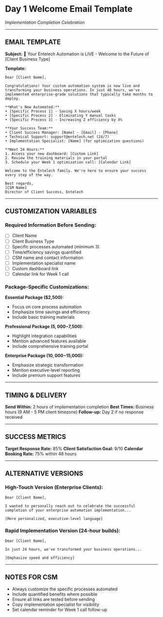 # Day 1 Welcome Email Template
*Implementation Completion Celebration*

---

## EMAIL TEMPLATE

**Subject:** 🎉 Your Entelech Automation is LIVE - Welcome to the Future of [Client Business Type]

**Template:**
```
Dear [Client Name],

Congratulations! Your custom automation system is now live and transforming your business operations. In just 48 hours, we've implemented enterprise-grade solutions that typically take months to deploy.

**What's Now Automated:**
• [Specific Process 1] - Saving X hours/week
• [Specific Process 2] - Eliminating Y manual tasks
• [Specific Process 3] - Increasing Z efficiency by X%

**Your Success Team:**
• Client Success Manager: [Name] - [Email] - [Phone]
• Technical Support: support@entelech.net (24/7)
• Implementation Specialist: [Name] (for optimization questions)

**Next 24 Hours:**
1. Access your new dashboard: [Custom Link]
2. Review the training materials in your portal
3. Schedule your Week 1 optimization call: [Calendar Link]

Welcome to the Entelech family. We're here to ensure your success every step of the way.

Best regards,
[CSM Name]
Director of Client Success, Entelech
```

---

## CUSTOMIZATION VARIABLES

### Required Information Before Sending:
- [ ] Client Name
- [ ] Client Business Type
- [ ] Specific processes automated (minimum 3)
- [ ] Time/efficiency savings quantified
- [ ] CSM name and contact information
- [ ] Implementation specialist name
- [ ] Custom dashboard link
- [ ] Calendar link for Week 1 call

### Package-Specific Customizations:

**Essential Package ($2,500):**
- Focus on core process automation
- Emphasize time savings and efficiency
- Include basic training materials

**Professional Package ($5,000-$7,500):**
- Highlight integration capabilities
- Mention advanced features available
- Include comprehensive training portal

**Enterprise Package ($10,000-$15,000):**
- Emphasize strategic transformation
- Mention executive-level reporting
- Include premium support features

---

## TIMING & DELIVERY

**Send Within:** 2 hours of implementation completion
**Best Times:** Business hours (9 AM - 5 PM client timezone)
**Follow-up:** Day 2 if no response received

---

## SUCCESS METRICS

**Target Response Rate:** 85%
**Client Satisfaction Goal:** 9/10
**Calendar Booking Rate:** 75% within 48 hours

---

## ALTERNATIVE VERSIONS

### High-Touch Version (Enterprise Clients):
```
Dear [Client Name],

I wanted to personally reach out to celebrate the successful completion of your enterprise automation implementation...

[More personalized, executive-level language]
```

### Rapid Implementation Version (24-hour builds):
```
Dear [Client Name],

In just 24 hours, we've transformed your business operations...

[Emphasize speed and efficiency]
```

---

## NOTES FOR CSM

- Always customize the specific processes automated
- Include quantified benefits where possible
- Ensure all links are tested before sending
- Copy implementation specialist for visibility
- Set calendar reminder for Week 1 call follow-up